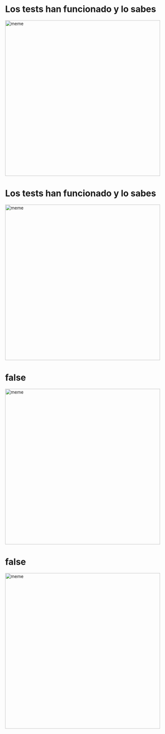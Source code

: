 <h1>Los tests han funcionado y lo sabes</h1> <img src="https://i.redd.it/gy3okckn6xda1.jpg" alt="meme" width="500" height="500"></img><h1>Los tests han funcionado y lo sabes</h1> <img src="https://i.redd.it/mbtwcceieiea1.png" alt="meme" width="500" height="500"></img><h1>false</h1> <img src="https://i.redd.it/ne2q14l40iea1.jpg" alt="meme" width="500" height="500"></img><h1>false</h1> <img src="https://i.redd.it/9k8g3br4c2ea1.jpg" alt="meme" width="500" height="500"></img>